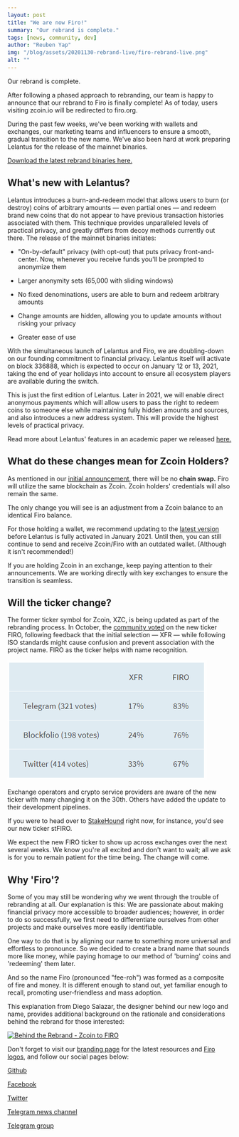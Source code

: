 ```yaml
---
layout: post
title: "We are now Firo!"
summary: "Our rebrand is complete."
tags: [news, community, dev]
author: "Reuben Yap"
img: "/blog/assets/20201130-rebrand-live/firo-rebrand-live.png"
alt: ""
---
```


Our rebrand is complete.

After following a phased approach to rebranding, our team is happy to announce that our rebrand to Firo is finally complete! As of today, users visiting zcoin.io will be redirected to firo.org.

During the past few weeks, we've been working with wallets and exchanges, our marketing teams and influencers to ensure a smooth, gradual transition to the new name. We've also been hard at work preparing Lelantus for the release of the mainnet binaries.

[Download the latest rebrand binaries here.](https://github.com/firoorg/firo/releases)

## What's new with Lelantus?

Lelantus introduces a burn-and-redeem model that allows users to burn (or destroy) coins of arbitrary amounts — even partial ones — and redeem brand new coins that do not appear to have previous transaction histories associated with them. This technique provides unparalleled levels of practical privacy, and greatly differs from decoy methods currently out there. The release of the mainnet binaries initiates:

* "On-by-default" privacy (with opt-out) that puts privacy front-and-center. Now, whenever you receive funds you'll be prompted to anonymize them 

* Larger anonymity sets (65,000 with sliding windows)

* No fixed denominations, users are able to burn and redeem arbitrary amounts

* Change amounts are hidden, allowing you to update amounts without risking your privacy
* Greater ease of use

With the simultaneous launch of Lelantus and Firo, we are doubling-down on our founding commitment to financial privacy. Lelantus itself will activate on block 336888, which is expected to occur on January 12 or 13, 2021, taking the end of year holidays into account to ensure all ecosystem players are available during the switch.

This is just the first edition of Lelantus. Later in 2021, we will enable direct anonymous payments which will allow users to pass the right to redeem coins to someone else while maintaining fully hidden amounts and sources, and also introduces a new address system. This will provide the highest levels of practical privacy.

Read more about Lelantus' features in an academic paper we released [here.](https://eprint.iacr.org/2019/373)

## What do these changes mean for Zcoin Holders?

As mentioned in our [initial announcement,](https://www.firo.org/2020/10/27/zcoin-is-becoming-firo.html) there will be no **chain swap.** Firo will utilize the same blockchain as Zcoin. Zcoin holders' credentials will also remain the same.

The only change you will see is an adjustment from a Zcoin balance to an identical Firo balance.

For those holding a wallet, we recommend updating to the [latest version](https://firo.org/get-firo/download/) before Lelantus is fully activated in January 2021. Until then, you can still continue to send and receive Zcoin/Firo with an outdated wallet. (Although it isn't recommended!)

If you are holding Zcoin in an exchange, keep paying attention to their announcements. We are working directly with key exchanges to ensure the transition is seamless.

## Will the ticker change?

The former ticker symbol for Zcoin, XZC, is being updated as part of the rebranding process. In October, the [community voted](https://www.firo.org/2020/10/29/ticker-xfr-firo.html) on the new ticker FIRO, following feedback that the initial selection — XFR — while following ISO standards might cause confusion and prevent association with the project name. FIRO as the ticker helps with name recognition.

[![](/blog/assets/20201130-rebrand-live/ticker-poll.PNG)](https://www.firo.org/2020/10/29/ticker-xfr-firo.html)

Exchange operators and crypto service providers are aware of the new ticker with many changing it on the 30th. Others have added the update to their development pipelines.

If you were to head over to [StakeHound](https://stakehound.com/) right now, for instance, you'd see our new ticker stFIRO.

We expect the new FIRO ticker to show up across exchanges over the next several weeks. We know you're all excited and don't want to wait; all we ask is for you to remain patient for the time being. The change will come.

## Why 'Firo'?

Some of you may still be wondering why we went through the trouble of rebranding at all. Our explanation is this: We are passionate about making financial privacy more accessible to broader audiences; however, in order to do so successfully, we first need to differentiate ourselves from other projects and make ourselves more easily identifiable.  

One way to do that is by aligning our name to something more universal and effortless to pronounce. So we decided to create a brand name that sounds more like money, while paying homage to our method of 'burning' coins and 'redeeming' them later.

And so the name Firo (pronounced "fee-roh") was formed as a composite of fire and money. It is different enough to stand out, yet familiar enough to recall, promoting user-friendless and mass adoption. 

This explanation from Diego Salazar, the designer behind our new logo and name, provides additional background on the rationale and considerations behind the rebrand for those interested:

[![Behind the Rebrand - Zcoin to FIRO
](https://img.youtube.com/vi/W433zQ61YEM/maxresdefault.jpg)](https://youtu.be/W433zQ61YEM)

Don't forget to visit our [branding page](https://firo.org/branding/) for the latest resources and [Firo logos](https://firo.org/branding/firo-logo-files.zip), and follow our social pages below:
 
[Github](https://github.com/firoorg/firo)
 
[Facebook](https://www.facebook.com/firoorg)
 
[Twitter](https://twitter.com/firoorg/)
 
[Telegram news channel](https://t.me/fironews)
 
[Telegram group](https://t.me/firoproject)
